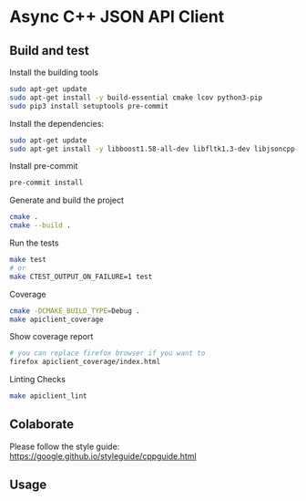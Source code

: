 # Async C++ JSON API Client

## Build and test

Install the building tools

```bash
sudo apt-get update
sudo apt-get install -y build-essential cmake lcov python3-pip
sudo pip3 install setuptools pre-commit
```

Install the dependencies:

```bash
sudo apt-get update
sudo apt-get install -y libboost1.58-all-dev libfltk1.3-dev libjsoncpp-dev
```

Install pre-commit

```bash
pre-commit install
```

Generate and build the project

```bash
cmake .
cmake --build .
```

Run the tests

```bash
make test
# or
make CTEST_OUTPUT_ON_FAILURE=1 test
```

Coverage

```bash
cmake -DCMAKE_BUILD_TYPE=Debug .
make apiclient_coverage
```

Show coverage report

```bash
# you can replace firefox browser if you want to
firefox apiclient_coverage/index.html
```

Linting Checks

```bash
make apiclient_lint
```

## Colaborate

Please follow the style guide:
https://google.github.io/styleguide/cppguide.html

## Usage
